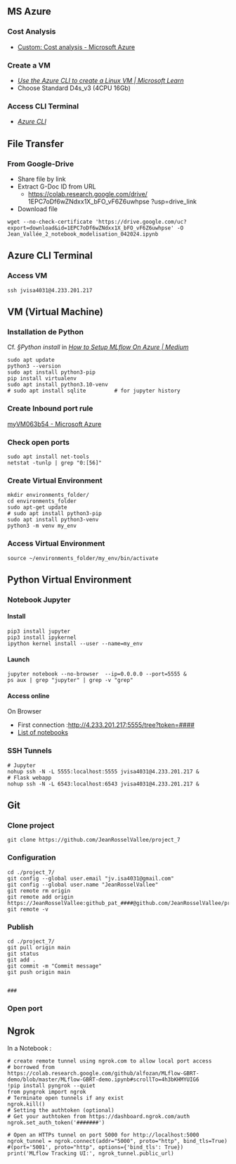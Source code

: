 ## MS Azure
### Cost Analysis
- [Custom: Cost analysis - Microsoft Azure](https://portal.azure.com/#view/Microsoft_Azure_CostManagement/CostAnalysis/scope/%2Fproviders%2FMicrosoft.Billing%2FbillingAccounts%2F688e2018-b916-5441-11ec-c59b7772b9e9%3A395c7ee6-4f61-4267-9133-62fa7b59675a_2019-05-31/isAcmContext~/true/viewId/%2Fproviders%2FMicrosoft.Billing%2FbillingAccounts%2F688e2018-b916-5441-11ec-c59b7772b9e9%3A395c7ee6-4f61-4267-9133-62fa7b59675a_2019-05-31%2Fproviders%2FMicrosoft.CostManagement%2Fviews%2Fms%3ADailyCosts/openByNewTab~/true)

### Create a VM
  - [_Use the Azure CLI to create a Linux VM | Microsoft Learn_](https://learn.microsoft.com/en-us/azure/virtual-machines/linux/quick-create-cli)
  - Choose Standard D4s_v3 (4CPU 16Gb)
### Access CLI Terminal
  - [_Azure CLI_](https://shell.azure.com/bash)

## File Transfer

### From Google-Drive
- Share file by link
- Extract G-Doc ID from URL
    - https://colab.research.google.com/drive/ 1EPC7oDf6wZNdxx1X_bFO_vF6Z6uwhpse ?usp=drive_link
- Download file
```
wget --no-check-certificate 'https://drive.google.com/uc?export=download&id=1EPC7oDf6wZNdxx1X_bFO_vF6Z6uwhpse' -O Jean_Vallée_2_notebook_modelisation_042024.ipynb
```
## Azure CLI Terminal

### Access VM
```
ssh jvisa4031@4.233.201.217
```

## VM (Virtual Machine)

### Installation de Python
Cf. _§Python install_ in [_How to Setup MLflow On Azure | Medium_](https://medium.com/swlh/how-to-setup-mlflow-on-azure-5ba67c178e7d)
```
sudo apt update
python3 --version
sudo apt install python3-pip
pip install virtualenv
sudo apt install python3.10-venv
# sudo apt install sqlite         # for jupyter history
```
### Create Inbound port rule
[myVM063b54 - Microsoft Azure](https://portal.azure.com/#@jvisa4031gmail.onmicrosoft.com/resource/subscriptions/a49ee12c-d832-486e-97d4-f71b6df0169e/resourceGroups/myVMResourceGroup063b54/providers/Microsoft.Compute/virtualMachines/myVM063b54/networkSettings)

### Check open ports
```
sudo apt install net-tools
netstat -tunlp | grep "0:[56]"
```

### Create Virtual Environment
```
mkdir environments_folder/
cd environments_folder
sudo apt-get update
# sudo apt install python3-pip
sudo apt install python3-venv
python3 -m venv my_env
```

### Access Virtual Environment
```
source ~/environments_folder/my_env/bin/activate
```

## Python Virtual Environment

### Notebook Jupyter

#### Install 
```
pip3 install jupyter
pip3 install ipykernel
ipython kernel install --user --name=my_env
```

#### Launch 
```
jupyter notebook --no-browser  --ip=0.0.0.0 --port=5555 &
ps aux | grep "jupyter" | grep -v "grep"
```

#### Access online
On Browser
- First connection :http://4.233.201.217:5555/tree?token=####
- [List of notebooks](http://4.233.201.217:5555/tree)

### SSH Tunnels
```
# Jupyter
nohup ssh -N -L 5555:localhost:5555 jvisa4031@4.233.201.217 &
# Flask webapp
nohup ssh -N -L 6543:localhost:6543 jvisa4031@4.233.201.217 &
```

## Git

### Clone project
```
git clone https://github.com/JeanRosselVallee/project_7
```

### Configuration
```
cd ./project_7/
git config --global user.email "jv.isa4031@gmail.com" 
git config --global user.name "JeanRosselVallee"
git remote rm origin
git remote add origin https://JeanRosselVallee:github_pat_####@github.com/JeanRosselVallee/project_7.git
git remote -v
```

### Publish
```
cd ./project_7/
git pull origin main
git status
git add .
git commit -m "Commit message"
git push origin main
```

```

### 
```


### Open port




## Ngrok
In a Notebook : 
```
# create remote tunnel using ngrok.com to allow local port access
# borrowed from https://colab.research.google.com/github/alfozan/MLflow-GBRT-demo/blob/master/MLflow-GBRT-demo.ipynb#scrollTo=4h3bKHMYUIG6
!pip install pyngrok --quiet
from pyngrok import ngrok
# Terminate open tunnels if any exist
ngrok.kill()
# Setting the authtoken (optional)
# Get your authtoken from https://dashboard.ngrok.com/auth
ngrok.set_auth_token('#######')

# Open an HTTPs tunnel on port 5000 for http://localhost:5000
ngrok_tunnel = ngrok.connect(addr="5000", proto="http", bind_tls=True) #(port='5001', proto="http", options={'bind_tls': True})
print('MLflow Tracking UI:', ngrok_tunnel.public_url)
```